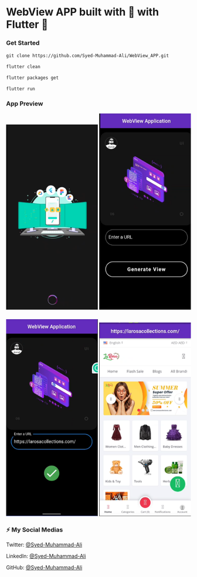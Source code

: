 
# WebView APP built with 💙 with Flutter 🎯

### Get Started

```shell
git clone https://github.com/Syed-Muhammad-Ali/WebView_APP.git
```

```shell
flutter clean
```

```shell
flutter packages get
```

```shell
flutter run
```

### App Preview

<img src="https://github.com/Syed-Muhammad-Ali/WebView_APP/blob/main/Screenshot/pic1.png" width="250">

<img src="https://github.com/Syed-Muhammad-Ali/WebView_APP/blob/main/Screenshot/pic2.png" width="250">

###

<img src="https://github.com/Syed-Muhammad-Ali/WebView_APP/blob/main/Screenshot/pic3.png" width="250">

<img src="https://github.com/Syed-Muhammad-Ali/WebView_APP/blob/main/Screenshot/pic4.png" width="250">

<!-- ### Design Template
<a href="https://www.figma.com/file/GTvFX0Bx5ErSEgN2FsGRJD/File-Manager-(Community)?node-id=27%3A8" target="_blank"><img src="https://github.com/martinoyovo/file-manager/blob/main/screenshots/thecover.png" alt="File Manager" width="60%" /></a> -->

### ⚡️ My Social Medias

Twitter: [@Syed-Muhammad-Ali](https://twitter.com/Ali3530345)

LinkedIn: [@Syed-Muhammad-Ali](https://www.linkedin.com/in/syed-muhammad-ali-flutterdeveloper/)

GitHub: [@Syed-Muhammad-Ali](https://github.com/Syed-Muhammad-Ali)
